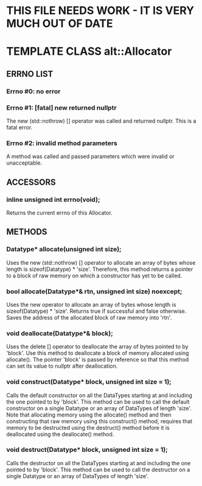 <!--
Copyright (C) 2021 Maximilian S Puglielli (MSP)

The full copyright license belonging to this repository may be found in the
parent directory in the file named 'LICENSE'.

This program is free software: you can redistribute it and/or modify it
under the terms of the GNU General Public License as published by the Free
Software Foundation, either version 3 of the License, or (at your option)
any later version.

This program is distributed in the hope that it will be useful, but WITHOUT
ANY WARRANTY; without even the implied warranty of MERCHANTABILITY or
FITNESS FOR A PARTICULAR PURPOSE.  See the GNU General Public License for
more details.

You should have received a copy of the GNU General Public License along with
this program.  If not, see <https://www.gnu.org/licenses/>.

AUTHOR:  Maximilian S Puglielli (MSP)
CREATED: 2021.01.06
-->

# THIS FILE NEEDS WORK - IT IS VERY MUCH OUT OF DATE

# TEMPLATE CLASS alt::Allocator<Datatype>

## ERRNO LIST

### Errno #0: no error

### Errno #1: [fatal] new returned nullptr

The new (std::nothrow) [] operator was called and returned nullptr.  This is a fatal error.

### Errno #2: invalid method parameters

A method was called and passed parameters which were invalid or unacceptable.

## ACCESSORS

### inline unsigned int errno(void);

Returns the current errno of this Allocator.

## METHODS

### Datatype* allocate(unsigned int size);

Uses the new (std::nothrow) [] operator to allocate an array of bytes whose length is sizeof(Datatype) * 'size'.  Therefore, this method returns a pointer to a block of raw memory on which a constructor has yet to be called.

### bool allocate(Datatype*& rtn, unsigned int size) noexcept;

Uses the new operator to allocate an array of bytes whose length is sizeof(Datatype) * 'size'.  Returns true if successful and false otherwise.  Saves the address of the allocated block of raw memory into 'rtn'.

### void deallocate(Datatype*& block);

Uses the delete [] operator to deallocate the array of bytes pointed to by 'block'.  Use this method to deallocate a block of memory allocated using allocate().  The pointer 'block' is passed by reference so that this method can set its value to nullptr after deallocation.

### void construct(Datatype* block, unsigned int size = 1);

Calls the default constructor on all the DataTypes starting at and including the one pointed to by 'block'.  This method can be used to call the default constructor on a single Datatype or an array of DataTypes of length 'size'.  Note that allocating memory using the allocate() method and then constructing that raw memory using this construct() method, requires that memory to be destructed using the destruct() method before it is deallocated using the deallocate() method.

### void destruct(Datatype* block, unsigned int size = 1);

Calls the destructor on all the DataTypes starting at and including the one pointed to by 'block'.  This method can be used to call the destructor on a single Datatype or an array of DataTypes of length 'size'.
